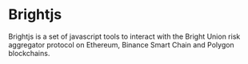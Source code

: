 # Brightjs
Brightjs is a set of javascript tools to interact with the Bright Union risk aggregator protocol on Ethereum, Binance Smart Chain and Polygon blockchains.
